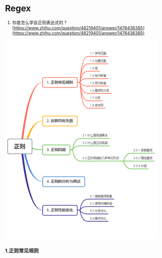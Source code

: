 # Regex

1. 你是怎么学会正则表达式的？[https://www.zhihu.com/question/48219401/answer/1476436385](https://www.zhihu.com/question/48219401/answer/1476436385)

![](.gitbook/assets/image.png)

### 1.正则常见规则









